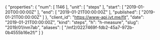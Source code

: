 {
  "properties": {
    "num": [
      1146
    ],
    "unit": [
      "steps"
    ],
    "start": [
      "2019-01-20T00:00:00Z"
    ],
    "end": [
      "2019-01-21T00:00:00Z"
    ],
    "published": [
      "2019-01-21T00:00:00Z"
    ]
  },
  "client_id": "https://www-api.jvt.me/fit",
  "date": "2019-01-21T00:00:00Z",
  "kind": "steps",
  "h": "h-measure",
  "slug": "2019/01/nm7ab",
  "aliases": [
    "/mf2/0227469f-fdb2-45a7-972b-0b4555b16e2f/"
  ]
}
